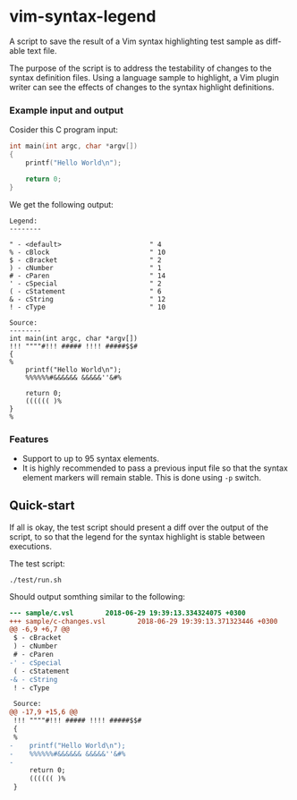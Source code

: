 # vim-syntax-legend

A script to save the result of a Vim syntax highlighting test sample as diff-able text file.

The purpose of the script is to address the testability of changes to the syntax definition files. Using a language sample to highlight, a Vim plugin writer can see the effects of changes to the syntax highlight definitions.

### Example input and output

Cosider this C program input:

```c
int main(int argc, char *argv[])
{
    printf("Hello World\n");

    return 0;
}
```

We get the following output:

```
Legend:
--------

" - <default>                      " 4
% - cBlock                         " 10
$ - cBracket                       " 2
) - cNumber                        " 1
# - cParen                         " 14
' - cSpecial                       " 2
( - cStatement                     " 6
& - cString                        " 12
! - cType                          " 10

Source:
--------
int main(int argc, char *argv[])
!!! """"#!!! ##### !!!! #####$$#
{
%
    printf("Hello World\n");
    %%%%%%#&&&&&& &&&&&''&#%

    return 0;
    (((((( )%
}
%
```

### Features

 * Support to up to 95 syntax elements.
 * It is highly recommended to pass a previous input file so that the syntax element markers will remain stable. This is done using `-p` switch.


## Quick-start

If all is okay, the test script should present a diff over the output of the script, to so that the legend for the syntax highlight is stable between executions.

The test script:

```
./test/run.sh
```

Should output somthing similar to the following:

```diff
--- sample/c.vsl        2018-06-29 19:39:13.334324075 +0300
+++ sample/c-changes.vsl        2018-06-29 19:39:13.371323446 +0300
@@ -6,9 +6,7 @@
 $ - cBracket
 ) - cNumber
 # - cParen
-' - cSpecial
 ( - cStatement
-& - cString
 ! - cType

 Source:
@@ -17,9 +15,6 @@
 !!! """"#!!! ##### !!!! #####$$#
 {
 %
-    printf("Hello World\n");
-    %%%%%%#&&&&&& &&&&&''&#%
-
     return 0;
     (((((( )%
 }
```

